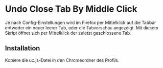 # Undo Close Tab By Middle Click
Je nach Config-Einstellungen wird im Firefox per Mittelklick auf die Tabbar entweder ein neuer leerer Tab, oder die Tabvorschau angezeigt. Mit 
diesem Skript öffnet sich per Mittelklick der zuletzt geschlossene Tab.

## Installation
Kopiere die uc.js-Datei in den Chromeordner des Profils.

